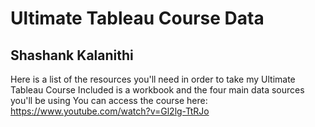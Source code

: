 # Ultimate Tableau Course Data
## Shashank Kalanithi
Here is a list of the resources you'll need in order to take my Ultimate Tableau Course
Included is a workbook and the four main data sources you'll be using
You can access the course here: https://www.youtube.com/watch?v=Gl2lg-TtRJo 
